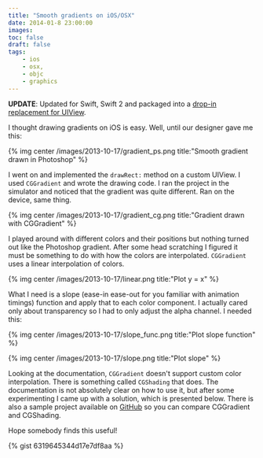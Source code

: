 ```yaml
---
title: "Smooth gradients on iOS/OSX"
date: 2014-01-8 23:00:00
images:
toc: false
draft: false
tags:
    - ios
    - osx,
    - objc
    - graphics
---
```


__UPDATE__: Updated for Swift, Swift 2 and packaged into a [drop-in replacement for UIView](https://github.com/jernejstrasner/Smooth-Gradient).

I thought drawing gradients on iOS is easy. Well, until our designer gave me this:

{% img center /images/2013-10-17/gradient_ps.png title:"Smooth gradient drawn in Photoshop" %}

I went on and implemented the `drawRect:` method on a custom UIView. I used `CGGradient` and wrote the drawing code. I ran the project in the simulator and noticed that the gradient was quite different. Ran on the device, same thing.

{% img center /images/2013-10-17/gradient_cg.png title:"Gradient drawn with CGGradient" %}

I played around with different colors and their positions but nothing turned out like the Photoshop gradient. After some head scratching I figured it must be something to do with how the colors are interpolated. `CGGradient` uses a linear interpolation of colors.

{% img center /images/2013-10-17/linear.png title:"Plot y = x" %}

What I need is a slope (ease-in ease-out for you familiar with animation timings) function and apply that to each color component. I actually cared only about transparency so I had to only adjust the alpha channel.
I needed this:

{% img center /images/2013-10-17/slope_func.png title:"Plot slope function" %}

{% img center /images/2013-10-17/slope.png title:"Plot slope" %}

Looking at the documentation, `CGGradient` doesn't support custom color interpolation. There is something called `CGShading` that does. The documentation is not absolutely clear on how to use it, but after some experimenting I came up with a solution, which is presented below. There is also a sample project available on [GitHub](https://github.com/jernejstrasner/Smooth-Gradient) so you can compare CGGradient and CGShading.

Hope somebody finds this useful!

{% gist 6319645344d17e7df8aa %}
